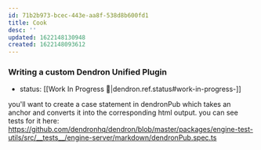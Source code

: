 ```yaml
---
id: 71b2b973-bcec-443e-aa8f-538d8b600fd1
title: Cook
desc: ''
updated: 1622148130948
created: 1622148093612
---
```



### Writing a custom Dendron Unified Plugin
- status: [[Work In Progress 🚧|dendron.ref.status#work-in-progress-]]

you'll want to create a case statement in dendronPub which takes an anchor and converts it into the corresponding html output. you can see tests for it here: https://github.com/dendronhq/dendron/blob/master/packages/engine-test-utils/src/__tests__/engine-server/markdown/dendronPub.spec.ts
